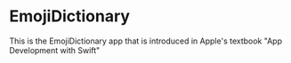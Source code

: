 # EmojiDictionary

This is the EmojiDictionary app that is introduced in Apple's textbook "App Development with Swift"
